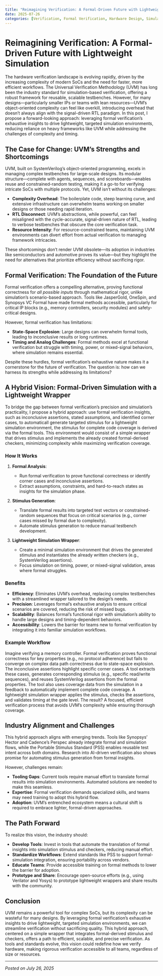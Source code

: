```yaml
---
title: "Reimagining Verification: A Formal-Driven Future with Lightweight Simulation"
date: 2025-07-26
categories: [Verification, Formal Verification, Hardware Design, Simulation]
---
```


# Reimagining Verification: A Formal-Driven Future with Lightweight Simulation

The hardware verification landscape is evolving rapidly, driven by the increasing complexity of modern SoCs and the need for faster, more efficient workflows. The Universal Verification Methodology (UVM) has long been the industry standard for simulation-based verification, offering a robust framework for reusable, scalable testbenches. However, for many designs—particularly smaller IPs or teams with lean resources—UVM’s object-oriented complexity can feel like overkill, introducing overhead that doesn’t always align with the signal-driven RTL paradigm. In this post, I propose a forward-looking approach: leveraging formal verification’s exhaustive insights to drive lightweight, targeted simulation environments, reducing reliance on heavy frameworks like UVM while addressing the challenges of complexity and timing.

## The Case for Change: UVM’s Strengths and Shortcomings

UVM, built on SystemVerilog’s object-oriented programming, excels in managing complex testbenches for large-scale designs. Its modular structure—complete with agents, sequences, and scoreboards—enables reuse and constrained-random testing, making it a go-to for verifying intricate SoCs with multiple protocols. Yet, UVM isn’t without its challenges:

- **Complexity Overhead**: The boilerplate code, steep learning curve, and extensive infrastructure can overwhelm teams working on smaller designs or those needing rapid iteration.
- **RTL Disconnect**: UVM’s abstractions, while powerful, can feel misaligned with the cycle-accurate, signal-driven nature of RTL, leading to verbose testbenches that obscure the core verification task.
- **Resource Intensity**: For resource-constrained teams, maintaining UVM environments can divert effort from actual verification to managing framework intricacies.

These shortcomings don’t render UVM obsolete—its adoption in industries like semiconductors and automotive proves its value—but they highlight the need for alternatives that prioritize efficiency without sacrificing rigor.

## Formal Verification: The Foundation of the Future

Formal verification offers a compelling alternative, proving functional correctness for *all possible inputs* through mathematical rigor, unlike simulation’s scenario-based approach. Tools like JasperGold, OneSpin, and Synopsys VC Formal have made formal methods accessible, particularly for critical IP blocks (e.g., memory controllers, security modules) and safety-critical designs.

However, formal verification has limitations:
- **State-Space Explosion**: Large designs can overwhelm formal tools, leading to inconclusive results or long runtimes.
- **Timing and Analog Challenges**: Formal methods excel at functional verification but struggle with timing, power, or mixed-signal behaviors, where simulation remains essential.

Despite these hurdles, formal verification’s exhaustive nature makes it a cornerstone for the future of verification. The question is: how can we harness its strengths while addressing its limitations?

## A Hybrid Vision: Formal-Driven Simulation with a Lightweight Wrapper

To bridge the gap between formal verification’s precision and simulation’s practicality, I propose a hybrid approach: use formal verification insights, such as inconclusive assertions, stated assumptions, and identified corner cases, to automaticall generate targeted stimulus for a lightweight simulation environment, the stimulus for complete code coverage is derived via the formal tools. This environment would consist of a simple wrapper that drives stimulus and implements the already created formal-derived checkers, minimizing complexity while maximizing verification coverage.

### How It Works
1. **Formal Analysis**:
   - Run formal verification to prove functional correctness or identify corner cases and inconclusive assertions.
   - Extract assumptions, constraints, and hard-to-reach states as insights for the simulation phase.

2. **Stimulus Generation**:
   - Translate formal results into targeted test vectors or constrained-random sequences that focus on critical scenarios (e.g., corner cases missed by formal due to complexity).
   - Automate stimulus generation to reduce manual testbench development.

3. **Lightweight Simulation Wrapper**:
   - Create a minimal simulation environment that drives the generated stimulus and instantiates the already written checkers (e.g., SystemVerilog assertions).
   - Focus simulation on timing, power, or mixed-signal validation, areas where formal struggles.

### Benefits
- **Efficiency**: Eliminates UVM’s overhead, replacing complex testbenches with a streamlined wrapper tailored to the design’s needs.
- **Precision**: Leverages formal’s exhaustive analysis to ensure critical scenarios are covered, reducing the risk of missed bugs.
- **Scalability**: Balances formal’s functional rigor with simulation’s ability to handle large designs and timing-dependent behaviors.
- **Accessibility**: Lowers the barrier for teams new to formal verification by integrating it into familiar simulation workflows.

### Example Workflow
Imagine verifying a memory controller. Formal verification proves functional correctness for key properties (e.g., no protocol adherence) but fails to converge on complex data path correctness due to state-space explosion. The inconclusive assertions highlight specific corner cases. A tool extracts these cases, generates corresponding stimulus (e.g., specific read/write sequences), and reuses SystemVerilog assertions from the formal properties. The tool also uses coverage data from the simulation in a feedback to automatically implement complete code coverage. A lightweight simulation wrapper applies the stimulus, checks the assertions, and validates timing at the gate level. The result? A focused, efficient verification process that avoids UVM’s complexity while ensuring thorough coverage.

## Industry Alignment and Challenges

This hybrid approach aligns with emerging trends. Tools like Synopsys’ Hector and Cadence’s Perspec already integrate formal and simulation flows, while the Portable Stimulus Standard (PSS) enables reusable test intent across both domains. Research into AI-driven verification also shows promise for automating stimulus generation from formal insights.

However, challenges remain:
- **Tooling Gaps**: Current tools require manual effort to translate formal results into simulation environments. Automated solutions are needed to make this seamless.
- **Expertise**: Formal verification demands specialized skills, and teams may need training to adopt this hybrid flow.
- **Adoption**: UVM’s entrenched ecosystem means a cultural shift is required to embrace lighter, formal-driven approaches.

## The Path Forward

To realize this vision, the industry should:
- **Develop Tools**: Invest in tools that automate the translation of formal insights into simulation stimulus and checkers, reducing manual effort.
- **Standardize Workflows**: Extend standards like PSS to support formal-simulation integration, ensuring portability across vendors.
- **Educate Teams**: Provide accessible training on formal methods to lower the barrier for adoption.
- **Prototype and Share**: Encourage open-source efforts (e.g., using Verilator and Yosys) to prototype lightweight wrappers and share results with the community.

## Conclusion

UVM remains a powerful tool for complex SoCs, but its complexity can be wasteful for many designs. By leveraging formal verification’s exhaustive insights to drive lightweight, targeted simulation environments, we can streamline verification without sacrificing quality. This hybrid approach, centered on a simple wrapper that integrates formal-derived stimulus and checkers, offers a path to efficient, scalable, and precise verification. As tools and standards evolve, this vision could redefine how we verify hardware, making rigorous verification accessible to all teams, regardless of size or resources.

---

*Posted on July 26, 2025*
